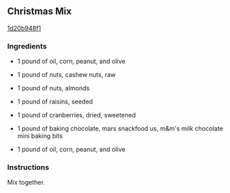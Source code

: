 ## Christmas Mix

[1d20b948f1](http://www.food.com/recipe/christmas-mix-199232)

### Ingredients

 - 1 pound of oil, corn, peanut, and olive

 - 1 pound of nuts, cashew nuts, raw

 - 1 pound of nuts, almonds

 - 1 pound of raisins, seeded

 - 1 pound of cranberries, dried, sweetened

 - 1 pound of baking chocolate, mars snackfood us, m&m's milk chocolate mini baking bits

 - 1 pound of oil, corn, peanut, and olive

### Instructions

Mix together.